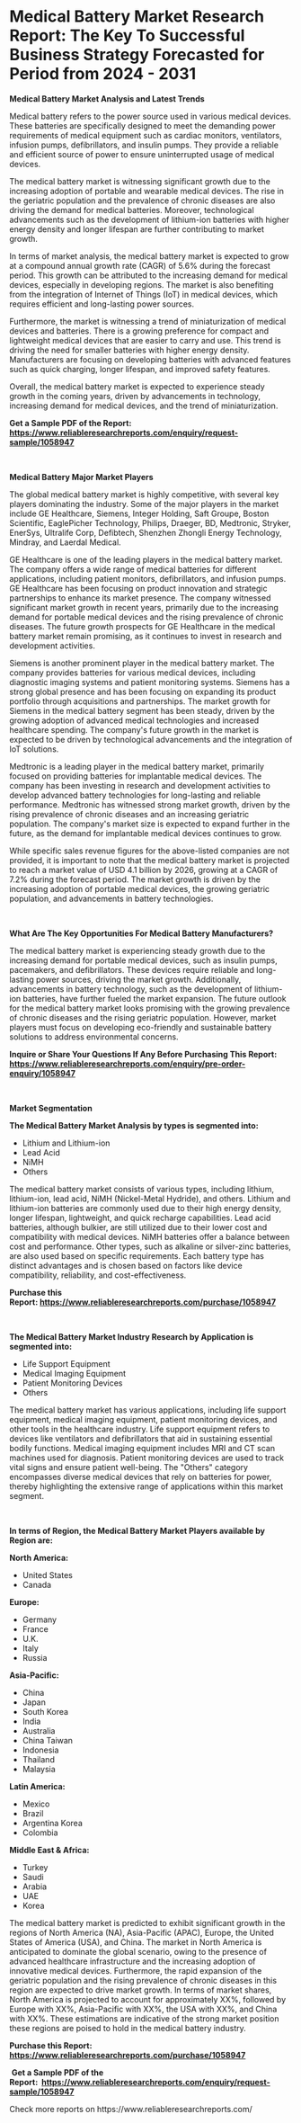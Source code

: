 <p><h1>Medical Battery Market Research Report: The Key To Successful Business Strategy Forecasted for Period from 2024 - 2031</h1></p><p><strong>Medical Battery Market Analysis and Latest Trends</strong></p>
<p><p>Medical battery refers to the power source used in various medical devices. These batteries are specifically designed to meet the demanding power requirements of medical equipment such as cardiac monitors, ventilators, infusion pumps, defibrillators, and insulin pumps. They provide a reliable and efficient source of power to ensure uninterrupted usage of medical devices.</p><p>The medical battery market is witnessing significant growth due to the increasing adoption of portable and wearable medical devices. The rise in the geriatric population and the prevalence of chronic diseases are also driving the demand for medical batteries. Moreover, technological advancements such as the development of lithium-ion batteries with higher energy density and longer lifespan are further contributing to market growth.</p><p>In terms of market analysis, the medical battery market is expected to grow at a compound annual growth rate (CAGR) of 5.6% during the forecast period. This growth can be attributed to the increasing demand for medical devices, especially in developing regions. The market is also benefiting from the integration of Internet of Things (IoT) in medical devices, which requires efficient and long-lasting power sources.</p><p>Furthermore, the market is witnessing a trend of miniaturization of medical devices and batteries. There is a growing preference for compact and lightweight medical devices that are easier to carry and use. This trend is driving the need for smaller batteries with higher energy density. Manufacturers are focusing on developing batteries with advanced features such as quick charging, longer lifespan, and improved safety features.</p><p>Overall, the medical battery market is expected to experience steady growth in the coming years, driven by advancements in technology, increasing demand for medical devices, and the trend of miniaturization.</p></p>
<p><strong>Get a Sample PDF of the Report:&nbsp; <a href="https://www.reliableresearchreports.com/enquiry/request-sample/1058947">https://www.reliableresearchreports.com/enquiry/request-sample/1058947</a></strong></p>
<p>&nbsp;</p>
<p><strong>Medical Battery Major Market Players</strong></p>
<p><p>The global medical battery market is highly competitive, with several key players dominating the industry. Some of the major players in the market include GE Healthcare, Siemens, Integer Holding, Saft Groupe, Boston Scientific, EaglePicher Technology, Philips, Draeger, BD, Medtronic, Stryker, EnerSys, Ultralife Corp, Defibtech, Shenzhen Zhongli Energy Technology, Mindray, and Laerdal Medical.</p><p>GE Healthcare is one of the leading players in the medical battery market. The company offers a wide range of medical batteries for different applications, including patient monitors, defibrillators, and infusion pumps. GE Healthcare has been focusing on product innovation and strategic partnerships to enhance its market presence. The company witnessed significant market growth in recent years, primarily due to the increasing demand for portable medical devices and the rising prevalence of chronic diseases. The future growth prospects for GE Healthcare in the medical battery market remain promising, as it continues to invest in research and development activities.</p><p>Siemens is another prominent player in the medical battery market. The company provides batteries for various medical devices, including diagnostic imaging systems and patient monitoring systems. Siemens has a strong global presence and has been focusing on expanding its product portfolio through acquisitions and partnerships. The market growth for Siemens in the medical battery segment has been steady, driven by the growing adoption of advanced medical technologies and increased healthcare spending. The company's future growth in the market is expected to be driven by technological advancements and the integration of IoT solutions.</p><p>Medtronic is a leading player in the medical battery market, primarily focused on providing batteries for implantable medical devices. The company has been investing in research and development activities to develop advanced battery technologies for long-lasting and reliable performance. Medtronic has witnessed strong market growth, driven by the rising prevalence of chronic diseases and an increasing geriatric population. The company's market size is expected to expand further in the future, as the demand for implantable medical devices continues to grow.</p><p>While specific sales revenue figures for the above-listed companies are not provided, it is important to note that the medical battery market is projected to reach a market value of USD 4.1 billion by 2026, growing at a CAGR of 7.2% during the forecast period. The market growth is driven by the increasing adoption of portable medical devices, the growing geriatric population, and advancements in battery technologies.</p></p>
<p>&nbsp;</p>
<p><strong>What Are The Key Opportunities For Medical Battery Manufacturers?</strong></p>
<p><p>The medical battery market is experiencing steady growth due to the increasing demand for portable medical devices, such as insulin pumps, pacemakers, and defibrillators. These devices require reliable and long-lasting power sources, driving the market growth. Additionally, advancements in battery technology, such as the development of lithium-ion batteries, have further fueled the market expansion. The future outlook for the medical battery market looks promising with the growing prevalence of chronic diseases and the rising geriatric population. However, market players must focus on developing eco-friendly and sustainable battery solutions to address environmental concerns.</p></p>
<p><strong>Inquire or Share Your Questions If Any Before Purchasing This Report: <a href="https://www.reliableresearchreports.com/enquiry/pre-order-enquiry/1058947">https://www.reliableresearchreports.com/enquiry/pre-order-enquiry/1058947</a></strong></p>
<p>&nbsp;</p>
<p><strong>Market Segmentation</strong></p>
<p><strong>The Medical Battery Market Analysis by types is segmented into:</strong></p>
<p><ul><li>Lithium and Lithium-ion</li><li>Lead Acid</li><li>NiMH</li><li>Others</li></ul></p>
<p><p>The medical battery market consists of various types, including lithium, lithium-ion, lead acid, NiMH (Nickel-Metal Hydride), and others. Lithium and lithium-ion batteries are commonly used due to their high energy density, longer lifespan, lightweight, and quick recharge capabilities. Lead acid batteries, although bulkier, are still utilized due to their lower cost and compatibility with medical devices. NiMH batteries offer a balance between cost and performance. Other types, such as alkaline or silver-zinc batteries, are also used based on specific requirements. Each battery type has distinct advantages and is chosen based on factors like device compatibility, reliability, and cost-effectiveness.</p></p>
<p><strong>Purchase this Report:&nbsp;<a href="https://www.reliableresearchreports.com/purchase/1058947">https://www.reliableresearchreports.com/purchase/1058947</a></strong></p>
<p>&nbsp;</p>
<p><strong>The Medical Battery Market Industry Research by Application is segmented into:</strong></p>
<p><ul><li>Life Support Equipment</li><li>Medical Imaging Equipment</li><li>Patient Monitoring Devices</li><li>Others</li></ul></p>
<p><p>The medical battery market has various applications, including life support equipment, medical imaging equipment, patient monitoring devices, and other tools in the healthcare industry. Life support equipment refers to devices like ventilators and defibrillators that aid in sustaining essential bodily functions. Medical imaging equipment includes MRI and CT scan machines used for diagnosis. Patient monitoring devices are used to track vital signs and ensure patient well-being. The "Others" category encompasses diverse medical devices that rely on batteries for power, thereby highlighting the extensive range of applications within this market segment.</p></p>
<p>&nbsp;</p>
<p><strong>In terms of Region, the Medical Battery Market Players available by Region are:</strong></p>
<p>
    <p> <strong> North America: </strong>
        <ul>
            <li>United States</li>
            <li>Canada</li>
        </ul>
        </p> 
    <p> <strong> Europe: </strong>
        <ul>
            <li>Germany</li>
            <li>France</li>
            <li>U.K.</li>
            <li>Italy</li>
            <li>Russia</li>
        </ul>
        </p> 
    <p> <strong> Asia-Pacific: </strong>
        <ul>
            <li>China</li>
            <li>Japan</li>
            <li>South Korea</li>
            <li>India</li>
            <li>Australia</li>
            <li>China Taiwan</li>
            <li>Indonesia</li>
            <li>Thailand</li>
            <li>Malaysia</li>
        </ul>
        </p> 
    <p> <strong> Latin America: </strong>
        <ul>
            <li>Mexico</li>
            <li>Brazil</li>
            <li>Argentina Korea</li>
            <li>Colombia</li>
        </ul>
        </p> 
    <p> <strong> Middle East & Africa: </strong>
        <ul>
            <li>Turkey</li>
            <li>Saudi</li>
            <li>Arabia</li>
            <li>UAE</li>
            <li>Korea</li>
        </ul>
    </p>
    </p>
<p><p>The medical battery market is predicted to exhibit significant growth in the regions of North America (NA), Asia-Pacific (APAC), Europe, the United States of America (USA), and China. The market in North America is anticipated to dominate the global scenario, owing to the presence of advanced healthcare infrastructure and the increasing adoption of innovative medical devices. Furthermore, the rapid expansion of the geriatric population and the rising prevalence of chronic diseases in this region are expected to drive market growth. In terms of market shares, North America is projected to account for approximately XX%, followed by Europe with XX%, Asia-Pacific with XX%, the USA with XX%, and China with XX%. These estimations are indicative of the strong market position these regions are poised to hold in the medical battery industry.</p></p>
<p><strong>Purchase this Report: <a href="https://www.reliableresearchreports.com/purchase/1058947">https://www.reliableresearchreports.com/purchase/1058947</a></strong></p>
<p>&nbsp;<strong>Get a Sample PDF of the Report:&nbsp;&nbsp;<a href="https://www.reliableresearchreports.com/enquiry/request-sample/1058947">https://www.reliableresearchreports.com/enquiry/request-sample/1058947</a></strong></p>
<p><strong></strong></p>
<p>Check more reports on https://www.reliableresearchreports.com/</p>